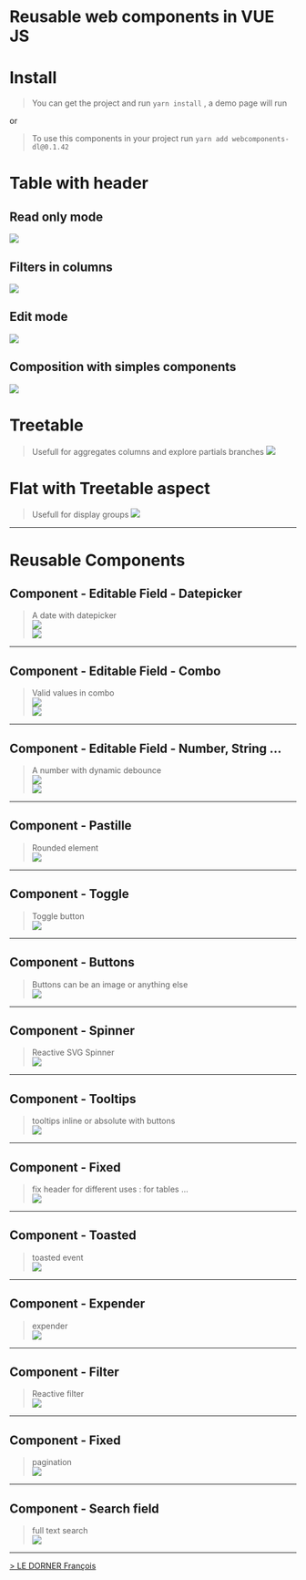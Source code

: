 # Reusable web components in VUE JS 

# Install
> You can get the project and run `yarn install` , a demo page will run

or

> To use this components in your project run 
`yarn add webcomponents-dl@0.1.42`

# Table with header 
## Read only mode
 ![](./doc/table-lecture.png?raw=true)

## Filters in columns
 ![](./doc/table-filtres.png?raw=true)

## Edit mode 
 ![](./doc/table-edition.png?raw=true)

## Composition with simples components
 ![](./doc/table-with-editable-filters.png?raw=true)

# Treetable 
> Usefull for aggregates columns and explore partials branches
![](./doc/treetable.png?raw=true)

# Flat with Treetable aspect
> Usefull for display groups
![](./doc/flatTreeTable.png?raw=true)

----------
# Reusable Components

## Component - Editable Field - Datepicker
> A date with datepicker
 <br>![](./doc/table-edition-date.png?raw=true)
 <br>![](./doc/champ-editable-date-code.png?raw=true)

----------
## Component - Editable Field - Combo
> Valid values in combo
 <br>![](./doc/champ-editable-combo.png?raw=true)
 <br>![](./doc/champ-editable-combo-code.png?raw=true)

----------
## Component - Editable Field -  Number, String ...
> A number with dynamic debounce
 <br>![](./doc/chap-editable-number.png?raw=true)
 <br>![](./doc/champ-editable-number-code.png?raw=true)

----------
## Component - Pastille
> Rounded element
 <br>![](./doc/pastille.png?raw=true)

----------
## Component - Toggle
> Toggle button
 <br>![](./doc/togglebutton.png?raw=true)

----------
## Component - Buttons
> Buttons can be an image or anything else
 <br>![](./doc/buttons.png?raw=true)
----------

## Component - Spinner
> Reactive SVG Spinner
 <br>![](./doc/spinner.png?raw=true) 

----------
## Component - Tooltips
> tooltips inline or absolute with buttons
 <br>![](./doc/tooltips.png?raw=true)
----------

## Component - Fixed 
> fix header for different uses : for tables ...
 <br>![](./doc/fixetable.png?raw=true)

----------
## Component - Toasted
> toasted event
 <br>![](./doc/toastedevent.png?raw=true)
----------

## Component - Expender
> expender 
  <br>![](./doc/expender.png?raw=true)
----------

## Component - Filter
> Reactive filter
  <br>![](./doc/filter.png?raw=true)
  
----------

## Component - Fixed 
> pagination
 <br>![](./doc/pagination.png?raw=true)
 
----------

## Component - Search field
> full text search 
 <br>![](./doc/fulltextSearch.png?raw=true)
----------
 [> LE DORNER François](https://www.francoisledorner.fr)